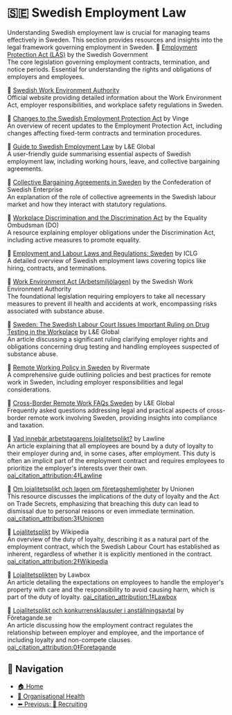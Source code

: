 # 🇸🇪 Swedish Employment Law

Understanding Swedish employment law is crucial for managing teams effectively in Sweden. This section provides resources and insights into the legal framework governing employment in Sweden.
🔗 [Employment Protection Act (LAS)](https://www.government.se/legal-documents/2009/02/employment-protection-act-1982-80/) by the Swedish Government  
The core legislation governing employment contracts, termination, and notice periods. Essential for understanding the rights and obligations of employers and employees.

🔗 [Swedish Work Environment Authority](https://www.av.se/en/)  
Official website providing detailed information about the Work Environment Act, employer responsibilities, and workplace safety regulations in Sweden.

📄 [Changes to the Swedish Employment Protection Act](https://www.vinge.se/en/news/changes-to-the-swedish-employment-protection-act-and-other-labour-laws/) by Vinge  
An overview of recent updates to the Employment Protection Act, including changes affecting fixed-term contracts and termination procedures.

🔗 [Guide to Swedish Employment Law](https://leglobal.law/countries/sweden/employment-law/employment-law-overview-sweden/) by L&E Global  
A user-friendly guide summarising essential aspects of Swedish employment law, including working hours, leave, and collective bargaining agreements.

🔗 [Collective Bargaining Agreements in Sweden](https://www.svensktnaringsliv.se/english/collective-agreements-and-the-labour-market-in-sweden_1047698.html) by the Confederation of Swedish Enterprise  
An explanation of the role of collective agreements in the Swedish labour market and how they interact with statutory regulations.

📄 [Workplace Discrimination and the Discrimination Act](https://www.do.se/other-languages/english/) by the Equality Ombudsman (DO)  
A resource explaining employer obligations under the Discrimination Act, including active measures to promote equality.

🔗 [Employment and Labour Laws and Regulations: Sweden](https://iclg.com/practice-areas/employment-and-labour-laws-and-regulations/sweden) by ICLG  
A detailed overview of Swedish employment laws covering topics like hiring, contracts, and terminations.

🔗 [Work Environment Act (Arbetsmiljölagen)](https://www.av.se/en/work-environment-work-and-inspections/acts-and-regulations-about-work-environment/) by the Swedish Work Environment Authority  
The foundational legislation requiring employers to take all necessary measures to prevent ill health and accidents at work, encompassing risks associated with substance abuse.

📄 [Sweden: The Swedish Labour Court Issues Important Ruling on Drug Testing in the Workplace](https://leglobal.law/2024/08/27/sweden-the-swedish-labour-court-issues-important-ruling-on-drug-testing-in-the-workplace/) by L&E Global  
An article discussing a significant ruling clarifying employer rights and obligations concerning drug testing and handling employees suspected of substance abuse.

🔗 [Remote Working Policy in Sweden](https://www.rivermate.com/guides/sweden/remote-work) by Rivermate  
A comprehensive guide outlining policies and best practices for remote work in Sweden, including employer responsibilities and legal considerations.

📄 [Cross-Border Remote Work FAQs Sweden](https://leglobal.law/countries/sweden/sweden-remote-work-faq/) by L&E Global  
Frequently asked questions addressing legal and practical aspects of cross-border remote work involving Sweden, providing insights into compliance and taxation.

📄 [Vad innebär arbetstagarens lojalitetsplikt?](https://lawline.se/answers/vad-innebar-arbetstagarens-lojalitetsplikt) by Lawline  
An article explaining that all employees are bound by a duty of loyalty to their employer during and, in some cases, after employment. This duty is often an implicit part of the employment contract and requires employees to prioritize the employer's interests over their own. [oai_citation_attribution:4‡Lawline](https://lawline.se/answers/vad-innebar-arbetstagarens-lojalitetsplikt?utm_source=chatgpt.com)

📄 [Om lojalitetsplikt och lagen om företagshemligheter](https://www.unionen.se/rad-och-stod/om-lojalitetsplikt-och-lagen-om-foretagshemligheter) by Unionen  
This resource discusses the implications of the duty of loyalty and the Act on Trade Secrets, emphasizing that breaching this duty can lead to dismissal due to personal reasons or even immediate termination. [oai_citation_attribution:3‡Unionen](https://www.unionen.se/rad-och-stod/om-lojalitetsplikt-och-lagen-om-foretagshemligheter?utm_source=chatgpt.com)

📄 [Lojalitetsplikt](https://sv.wikipedia.org/wiki/Lojalitetsplikt) by Wikipedia  
An overview of the duty of loyalty, describing it as a natural part of the employment contract, which the Swedish Labour Court has established as inherent, regardless of whether it is explicitly mentioned in the contract. [oai_citation_attribution:2‡Wikipedia](https://sv.wikipedia.org/wiki/Lojalitetsplikt?utm_source=chatgpt.com)

📄 [Lojalitetsplikten](https://lawbox.se/arbetsratt/lojalitetsplikten/) by Lawbox  
An article detailing the expectations on employees to handle the employer's property with care and the responsibility to avoid causing harm, which is part of the duty of loyalty. [oai_citation_attribution:1‡Lawbox](https://lawbox.se/arbetsratt/lojalitetsplikten/?utm_source=chatgpt.com)

📄 [Lojalitetsplikt och konkurrensklausuler i anställningsavtal](https://foretagande.se/foretagsjuridik/lojalitetsplikt-och-konkurrensklausuler-i-anstallningsavtal) by Företagande.se  
An article discussing how the employment contract regulates the relationship between employer and employee, and the importance of including loyalty and non-compete clauses. [oai_citation_attribution:0‡Foretagande](https://foretagande.se/foretagsjuridik/lojalitetsplikt-och-konkurrensklausuler-i-anstallningsavtal?utm_source=chatgpt.com)

## 🧭 Navigation

- [🏠 Home](../../README.md)
- [🧠 Organisational Health](../README.md)
- [⬅️ Previous: 🧲 Recruiting](recruiting.md)
